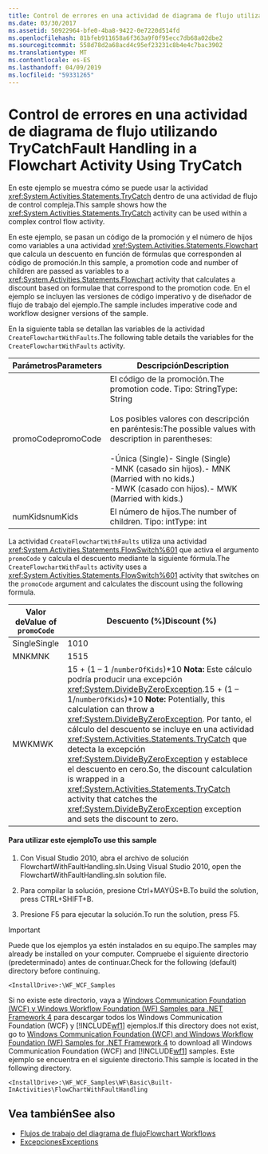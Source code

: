 ```yaml
---
title: Control de errores en una actividad de diagrama de flujo utilizando TryCatch
ms.date: 03/30/2017
ms.assetid: 50922964-bfe0-4ba8-9422-0e7220d514fd
ms.openlocfilehash: 81bfeb911658a6f363a9f0f95ecc7db68a02dbe2
ms.sourcegitcommit: 558d78d2a68acd4c95ef23231c8b4e4c7bac3902
ms.translationtype: MT
ms.contentlocale: es-ES
ms.lasthandoff: 04/09/2019
ms.locfileid: "59331265"
---
```

# <a name="fault-handling-in-a-flowchart-activity-using-trycatch"></a><span data-ttu-id="47088-102">Control de errores en una actividad de diagrama de flujo utilizando TryCatch</span><span class="sxs-lookup"><span data-stu-id="47088-102">Fault Handling in a Flowchart Activity Using TryCatch</span></span>
<span data-ttu-id="47088-103">En este ejemplo se muestra cómo se puede usar la actividad <xref:System.Activities.Statements.TryCatch> dentro de una actividad de flujo de control compleja.</span><span class="sxs-lookup"><span data-stu-id="47088-103">This sample shows how the <xref:System.Activities.Statements.TryCatch> activity can be used within a complex control flow activity.</span></span>

 <span data-ttu-id="47088-104">En este ejemplo, se pasan un código de la promoción y el número de hijos como variables a una actividad <xref:System.Activities.Statements.Flowchart> que calcula un descuento en función de fórmulas que corresponden al código de promoción.</span><span class="sxs-lookup"><span data-stu-id="47088-104">In this sample, a promotion code and number of children are passed as variables to a <xref:System.Activities.Statements.Flowchart> activity that calculates a discount based on formulae that correspond to the promotion code.</span></span> <span data-ttu-id="47088-105">En el ejemplo se incluyen las versiones de código imperativo y de diseñador de flujo de trabajo del ejemplo.</span><span class="sxs-lookup"><span data-stu-id="47088-105">The sample includes imperative code and workflow designer versions of the sample.</span></span>

 <span data-ttu-id="47088-106">En la siguiente tabla se detallan las variables de la actividad `CreateFlowchartWithFaults`.</span><span class="sxs-lookup"><span data-stu-id="47088-106">The following table details the variables for the `CreateFlowchartWithFaults` activity.</span></span>

|<span data-ttu-id="47088-107">Parámetros</span><span class="sxs-lookup"><span data-stu-id="47088-107">Parameters</span></span>|<span data-ttu-id="47088-108">Descripción</span><span class="sxs-lookup"><span data-stu-id="47088-108">Description</span></span>|
|----------------|-----------------|
|<span data-ttu-id="47088-109">promoCode</span><span class="sxs-lookup"><span data-stu-id="47088-109">promoCode</span></span>|<span data-ttu-id="47088-110">El código de la promoción.</span><span class="sxs-lookup"><span data-stu-id="47088-110">The promotion code.</span></span> <span data-ttu-id="47088-111">Tipo: String</span><span class="sxs-lookup"><span data-stu-id="47088-111">Type: String</span></span><br /><br /> <span data-ttu-id="47088-112">Los posibles valores con descripción en paréntesis:</span><span class="sxs-lookup"><span data-stu-id="47088-112">The possible values with description in parentheses:</span></span><br /><br /> <span data-ttu-id="47088-113">-Única (Single)</span><span class="sxs-lookup"><span data-stu-id="47088-113">-   Single (Single)</span></span><br /><span data-ttu-id="47088-114">-MNK (casado sin hijos).</span><span class="sxs-lookup"><span data-stu-id="47088-114">-   MNK (Married with no kids.)</span></span><br /><span data-ttu-id="47088-115">-MWK (casado con hijos).</span><span class="sxs-lookup"><span data-stu-id="47088-115">-   MWK (Married with kids.)</span></span>|
|<span data-ttu-id="47088-116">numKids</span><span class="sxs-lookup"><span data-stu-id="47088-116">numKids</span></span>|<span data-ttu-id="47088-117">El número de hijos.</span><span class="sxs-lookup"><span data-stu-id="47088-117">The number of children.</span></span> <span data-ttu-id="47088-118">Tipo: int</span><span class="sxs-lookup"><span data-stu-id="47088-118">Type: int</span></span>|

 <span data-ttu-id="47088-119">La actividad `CreateFlowchartWithFaults` utiliza una actividad <xref:System.Activities.Statements.FlowSwitch%601> que activa el argumento `promoCode` y calcula el descuento mediante la siguiente fórmula.</span><span class="sxs-lookup"><span data-stu-id="47088-119">The `CreateFlowchartWithFaults` activity uses a <xref:System.Activities.Statements.FlowSwitch%601> activity that switches on the `promoCode` argument and calculates the discount using the following formula.</span></span>

|<span data-ttu-id="47088-120">Valor de</span><span class="sxs-lookup"><span data-stu-id="47088-120">Value of</span></span> `promoCode`|<span data-ttu-id="47088-121">Descuento (%)</span><span class="sxs-lookup"><span data-stu-id="47088-121">Discount (%)</span></span>|
|--------------------------|--------------------|
|<span data-ttu-id="47088-122">Single</span><span class="sxs-lookup"><span data-stu-id="47088-122">Single</span></span>|<span data-ttu-id="47088-123">10</span><span class="sxs-lookup"><span data-stu-id="47088-123">10</span></span>|
|<span data-ttu-id="47088-124">MNK</span><span class="sxs-lookup"><span data-stu-id="47088-124">MNK</span></span>|<span data-ttu-id="47088-125">15</span><span class="sxs-lookup"><span data-stu-id="47088-125">15</span></span>|
|<span data-ttu-id="47088-126">MWK</span><span class="sxs-lookup"><span data-stu-id="47088-126">MWK</span></span>|<span data-ttu-id="47088-127">15 + (1 – 1 /`numberOfKids`)\*10 **Nota:**  Este cálculo podría producir una excepción <xref:System.DivideByZeroException>.</span><span class="sxs-lookup"><span data-stu-id="47088-127">15 + (1 – 1/`numberOfKids`)\*10 **Note:**  Potentially, this calculation can throw a <xref:System.DivideByZeroException>.</span></span> <span data-ttu-id="47088-128">Por tanto, el cálculo del descuento se incluye en una actividad <xref:System.Activities.Statements.TryCatch> que detecta la excepción <xref:System.DivideByZeroException> y establece el descuento en cero.</span><span class="sxs-lookup"><span data-stu-id="47088-128">So, the discount calculation is wrapped in a <xref:System.Activities.Statements.TryCatch> activity that catches the <xref:System.DivideByZeroException> exception and sets the discount to zero.</span></span>|

#### <a name="to-use-this-sample"></a><span data-ttu-id="47088-129">Para utilizar este ejemplo</span><span class="sxs-lookup"><span data-stu-id="47088-129">To use this sample</span></span>

1. <span data-ttu-id="47088-130">Con Visual Studio 2010, abra el archivo de solución FlowchartWithFaultHandling.sln.</span><span class="sxs-lookup"><span data-stu-id="47088-130">Using Visual Studio 2010, open the FlowchartWithFaultHandling.sln solution file.</span></span>

2. <span data-ttu-id="47088-131">Para compilar la solución, presione Ctrl+MAYÚS+B.</span><span class="sxs-lookup"><span data-stu-id="47088-131">To build the solution, press CTRL+SHIFT+B.</span></span>

3. <span data-ttu-id="47088-132">Presione F5 para ejecutar la solución.</span><span class="sxs-lookup"><span data-stu-id="47088-132">To run the solution, press F5.</span></span>

> [!IMPORTANT]
>  <span data-ttu-id="47088-133">Puede que los ejemplos ya estén instalados en su equipo.</span><span class="sxs-lookup"><span data-stu-id="47088-133">The samples may already be installed on your computer.</span></span> <span data-ttu-id="47088-134">Compruebe el siguiente directorio (predeterminado) antes de continuar.</span><span class="sxs-lookup"><span data-stu-id="47088-134">Check for the following (default) directory before continuing.</span></span>  
>   
>  `<InstallDrive>:\WF_WCF_Samples`  
>   
>  <span data-ttu-id="47088-135">Si no existe este directorio, vaya a [Windows Communication Foundation (WCF) y Windows Workflow Foundation (WF) Samples para .NET Framework 4](https://go.microsoft.com/fwlink/?LinkId=150780) para descargar todos los Windows Communication Foundation (WCF) y [!INCLUDE[wf1](../../../../includes/wf1-md.md)] ejemplos.</span><span class="sxs-lookup"><span data-stu-id="47088-135">If this directory does not exist, go to [Windows Communication Foundation (WCF) and Windows Workflow Foundation (WF) Samples for .NET Framework 4](https://go.microsoft.com/fwlink/?LinkId=150780) to download all Windows Communication Foundation (WCF) and [!INCLUDE[wf1](../../../../includes/wf1-md.md)] samples.</span></span> <span data-ttu-id="47088-136">Este ejemplo se encuentra en el siguiente directorio.</span><span class="sxs-lookup"><span data-stu-id="47088-136">This sample is located in the following directory.</span></span>  
>   
>  `<InstallDrive>:\WF_WCF_Samples\WF\Basic\Built-InActivities\FlowChartWithFaultHandling`  
  
## <a name="see-also"></a><span data-ttu-id="47088-137">Vea también</span><span class="sxs-lookup"><span data-stu-id="47088-137">See also</span></span>

- [<span data-ttu-id="47088-138">Flujos de trabajo del diagrama de flujo</span><span class="sxs-lookup"><span data-stu-id="47088-138">Flowchart Workflows</span></span>](../flowchart-workflows.md)
- [<span data-ttu-id="47088-139">Excepciones</span><span class="sxs-lookup"><span data-stu-id="47088-139">Exceptions</span></span>](../exceptions.md)
